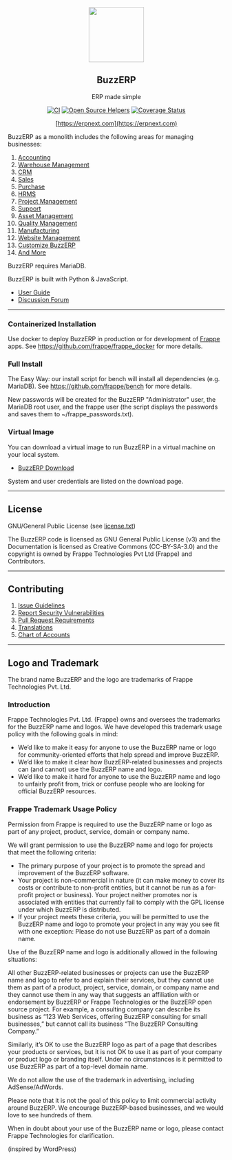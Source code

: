 <div align="center">
    <img src="https://raw.githubusercontent.com/frappe/erpnext/develop/erpnext/public/images/erpnext-logo.png" height="128">
    <h2>BuzzERP</h2>
    <p align="center">
        <p>ERP made simple</p>
    </p>

[![CI](https://github.com/frappe/erpnext/actions/workflows/ci-tests.yml/badge.svg?branch=develop)](https://github.com/frappe/erpnext/actions/workflows/ci-tests.yml)
[![Open Source Helpers](https://www.codetriage.com/frappe/erpnext/badges/users.svg)](https://www.codetriage.com/frappe/erpnext)
[![Coverage Status](https://coveralls.io/repos/github/frappe/erpnext/badge.svg?branch=develop)](https://coveralls.io/github/frappe/erpnext?branch=develop)

[https://erpnext.com](https://erpnext.com)

</div>

BuzzERP as a monolith includes the following areas for managing businesses:

1. [Accounting](https://erpnext.com/open-source-accounting)
1. [Warehouse Management](https://erpnext.com/distribution/warehouse-management-system)
1. [CRM](https://erpnext.com/open-source-crm)
1. [Sales](https://erpnext.com/open-source-sales-purchase)
1. [Purchase](https://erpnext.com/open-source-sales-purchase)
1. [HRMS](https://erpnext.com/open-source-hrms)
1. [Project Management](https://erpnext.com/open-source-projects)
1. [Support](https://erpnext.com/open-source-help-desk-software)
1. [Asset Management](https://erpnext.com/open-source-asset-management-software)
1. [Quality Management](https://erpnext.com/docs/user/manual/en/quality-management)
1. [Manufacturing](https://erpnext.com/open-source-manufacturing-erp-software)
1. [Website Management](https://erpnext.com/open-source-website-builder-software)
1. [Customize BuzzERP](https://erpnext.com/docs/user/manual/en/customize-erpnext)
1. [And More](https://erpnext.com/docs/user/manual/en/)

BuzzERP requires MariaDB.

BuzzERP is built with Python & JavaScript.

- [User Guide](https://erpnext.com/docs/user)
- [Discussion Forum](https://discuss.erpnext.com/)

---

### Containerized Installation

Use docker to deploy BuzzERP in production or for development of [Frappe](https://github.com/frappe/frappe) apps. See https://github.com/frappe/frappe_docker for more details.

### Full Install

The Easy Way: our install script for bench will install all dependencies (e.g. MariaDB). See https://github.com/frappe/bench for more details.

New passwords will be created for the BuzzERP "Administrator" user, the MariaDB root user, and the frappe user (the script displays the passwords and saves them to ~/frappe_passwords.txt).

### Virtual Image

You can download a virtual image to run BuzzERP in a virtual machine on your local system.

- [BuzzERP Download](http://erpnext.com/download)

System and user credentials are listed on the download page.

---

## License

GNU/General Public License (see [license.txt](license.txt))

The BuzzERP code is licensed as GNU General Public License (v3) and the Documentation is licensed as Creative Commons (CC-BY-SA-3.0) and the copyright is owned by Frappe Technologies Pvt Ltd (Frappe) and Contributors.

---

## Contributing

1. [Issue Guidelines](https://github.com/frappe/erpnext/wiki/Issue-Guidelines)
1. [Report Security Vulnerabilities](https://erpnext.com/security)
1. [Pull Request Requirements](https://github.com/frappe/erpnext/wiki/Contribution-Guidelines)
1. [Translations](https://translate.erpnext.com)
1. [Chart of Accounts](https://charts.erpnext.com)

---

## Logo and Trademark

The brand name BuzzERP and the logo are trademarks of Frappe Technologies Pvt. Ltd.

### Introduction

Frappe Technologies Pvt. Ltd. (Frappe) owns and oversees the trademarks for the BuzzERP name and logos. We have developed this trademark usage policy with the following goals in mind:

- We’d like to make it easy for anyone to use the BuzzERP name or logo for community-oriented efforts that help spread and improve BuzzERP.
- We’d like to make it clear how BuzzERP-related businesses and projects can (and cannot) use the BuzzERP name and logo.
- We’d like to make it hard for anyone to use the BuzzERP name and logo to unfairly profit from, trick or confuse people who are looking for official BuzzERP resources.

### Frappe Trademark Usage Policy

Permission from Frappe is required to use the BuzzERP name or logo as part of any project, product, service, domain or company name.

We will grant permission to use the BuzzERP name and logo for projects that meet the following criteria:

- The primary purpose of your project is to promote the spread and improvement of the BuzzERP software.
- Your project is non-commercial in nature (it can make money to cover its costs or contribute to non-profit entities, but it cannot be run as a for-profit project or business).
Your project neither promotes nor is associated with entities that currently fail to comply with the GPL license under which BuzzERP is distributed.
- If your project meets these criteria, you will be permitted to use the BuzzERP name and logo to promote your project in any way you see fit with one exception: Please do not use BuzzERP as part of a domain name.

Use of the BuzzERP name and logo is additionally allowed in the following situations:

All other BuzzERP-related businesses or projects can use the BuzzERP name and logo to refer to and explain their services, but they cannot use them as part of a product, project, service, domain, or company name and they cannot use them in any way that suggests an affiliation with or endorsement by BuzzERP or Frappe Technologies or the BuzzERP open source project. For example, a consulting company can describe its business as “123 Web Services, offering BuzzERP consulting for small businesses,” but cannot call its business “The BuzzERP Consulting Company.”

Similarly, it’s OK to use the BuzzERP logo as part of a page that describes your products or services, but it is not OK to use it as part of your company or product logo or branding itself. Under no circumstances is it permitted to use BuzzERP as part of a top-level domain name.

We do not allow the use of the trademark in advertising, including AdSense/AdWords.

Please note that it is not the goal of this policy to limit commercial activity around BuzzERP. We encourage BuzzERP-based businesses, and we would love to see hundreds of them.

When in doubt about your use of the BuzzERP name or logo, please contact Frappe Technologies for clarification.

(inspired by WordPress)
